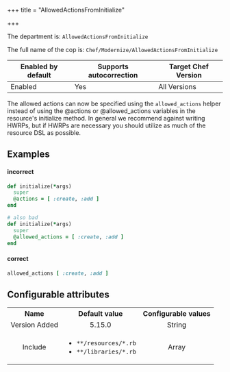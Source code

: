+++
title = "AllowedActionsFromInitialize"

+++

<!-- This content is automatically generated. See https://github.com/chef/chef-web-docs/blob/main/generated/README.md -->

The department is: `AllowedActionsFromInitialize`

The full name of the cop is: `Chef/Modernize/AllowedActionsFromInitialize`

| Enabled by default | Supports autocorrection | Target Chef Version |
| --- | --- | --- |
| Enabled | Yes | All Versions |

The allowed actions can now be specified using the `allowed_actions` helper instead of using the @actions or @allowed_actions variables in the resource's initialize method. In general we recommend against writing HWRPs, but if HWRPs are necessary you should utilize as much of the resource DSL as possible.

## Examples


#### incorrect

```ruby
def initialize(*args)
  super
  @actions = [ :create, :add ]
end

# also bad
def initialize(*args)
  super
  @allowed_actions = [ :create, :add ]
end
```

#### correct

```ruby
allowed_actions [ :create, :add ]
```

## Configurable attributes

<table>
<tbody><tr>
<th>Name</th>
<th>Default value</th>
<th>Configurable values</th>
</tr>
<tr>
<td style="text-align:center">Version Added</td>
<td style="text-align:center">5.15.0</td>
<td style="text-align:center">String</td>
</tr>
<tr><td style="text-align:center">Include</td>
<td style="text-align:center"><ul>
<li><code>**/resources/*.rb</code></li>
<li><code>**/libraries/*.rb</code></li>
</ul>
</td>
<td style="text-align:center">Array</td>
</tr></tbody></table>
